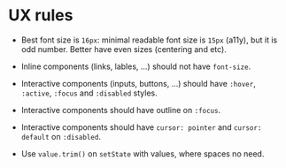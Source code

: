# UX rules

- Best font size is `16px`: minimal readable font size is `15px` (a11y), but it is odd number. Better have even sizes (centering and etc).

- Inline components (links, lables, ...) should not have `font-size`.

- Interactive components (inputs, buttons, ...) should have `:hover`, `:active`, `:focus` and `:disabled` styles.

- Interactive components should have outline on `:focus`.

- Interactive components should have `cursor: pointer` and `cursor: default` on `:disabled`.

- Use `value.trim()` on `setState` with values, where spaces no need.

